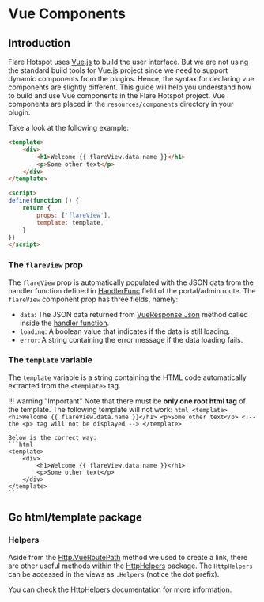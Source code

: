 # Vue Components

## Introduction

Flare Hotspot uses [Vue.js](https://v2.vuejs.org) to build the user interface. But we are not using the standard build tools for Vue.js project since we need to support dynamic components from the plugins. Hence, the syntax for declaring vue components are slightly different. This guide will help you understand how to build and use Vue components in the Flare Hotspot project. Vue components are placed in the `resources/components` directory in your plugin.

Take a look at the following example:

```html title="resources/components/portal/Welcome.vue"
<template>
    <div>
        <h1>Welcome {{ flareView.data.name }}</h1>
        <p>Some other text</p>
    </div>
</template>

<script>
define(function () {
    return {
        props: ['flareView'],
        template: template,
    }
})
</script>
```

### The `flareView` prop

The `flareView` prop is automatically populated with the JSON data from the handler function defined in [HandlerFunc](#handlerfunc) field of the portal/admin route. The `flareView` component prop has three fields, namely:

- `data`: The JSON data returned from [VueResponse.Json](../api/vue-response.md#json) method called inside the [handler function](./basic-routing.md#handlerfunc).
- `loading`: A boolean value that indicates if the data is still loading.
- `error`: A string containing the error message if the data loading fails.

### The `template` variable

The `template` variable is a string containing the HTML code automatically extracted from the `<template>` tag.

!!! warning "Important"
    Note that there must be **only one root html tag** of the template. The following template will not work:
    ```html
    <template>
        <h1>Welcome {{ flareView.data.name }}</h1>
        <p>Some other text</p> <!-- the <p> tag will not be displayed -->
    </template>
    ```

    Below is the correct way:
    ```html
    <template>
        <div>
            <h1>Welcome {{ flareView.data.name }}</h1>
            <p>Some other text</p>
        </div>
    </template>
    ```

## Go html/template package

### Helpers
Aside from the [Http.VueRoutePath](../api/http-helpers.md#vuerouetpath) method we used to create a link, there are other useful methods within the [HttpHelpers](../api/http-helpers.md) package. The `HttpHelpers` can be accessed in the views as `.Helpers` (notice the dot prefix).

You can check the [HttpHelpers](../api/http-helpers.md) documentation for more information.
